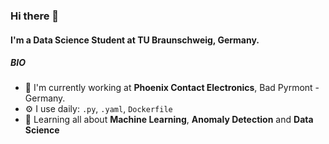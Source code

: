 ### Hi there 👋

#### I'm a Data Science Student at TU Braunschweig, Germany.

##### BIO

- 🏢 I'm currently working at **Phoenix Contact Electronics**, Bad Pyrmont - Germany.
- ⚙️ I use daily: `.py`, `.yaml`, `Dockerfile`
- 🌱 Learning all about **Machine Learning**, **Anomaly Detection** and **Data Science**
